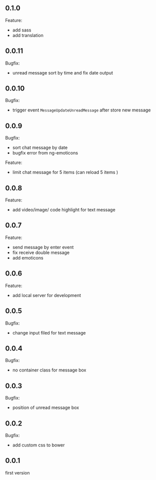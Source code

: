 
## 0.1.0
Feature:
* add sass
* add translation


## 0.0.11
Bugfix:
* unread message sort by time and fix date output

## 0.0.10
Bugfix:
* trigger event `MessageUpdateUnreadMessage` after store new message

## 0.0.9
Bugfix:
* sort chat message by date
* bugfix error from ng-emoticons

Feature:
* limit chat message for 5 items (can reload 5 items )

## 0.0.8
Feature:
* add video/image/ code highlight for text message

## 0.0.7
Feature:
* send message by enter event
* fix receive double message
* add emoticons


## 0.0.6
Feature:
* add local server for development

## 0.0.5
Bugfix:
* change input filed for text message

## 0.0.4
Bugfix:
* no container class for message box

## 0.0.3
Bugfix:
* position of unread message box


## 0.0.2
Bugfix:
* add custom css to bower

## 0.0.1

first version

